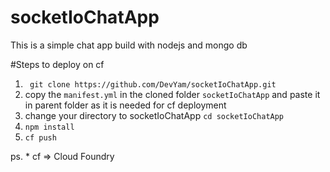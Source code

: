 # socketIoChatApp

This is a simple chat app build with nodejs and mongo db

#Steps to deploy on cf
1. ``` git clone https://github.com/DevYam/socketIoChatApp.git```
2. copy the ```manifest.yml``` in the cloned folder ```socketIoChatApp``` and paste it in parent folder as it is needed for cf deployment 
3.  change your directory to socketIoChatApp ```cd socketIoChatApp```
3. ``` npm install ```
4. ``` cf push ```



ps. * cf => Cloud Foundry
